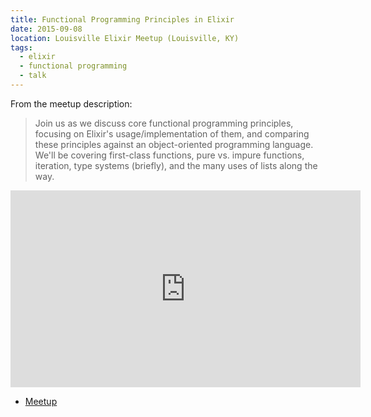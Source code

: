 ```yaml
---
title: Functional Programming Principles in Elixir
date: 2015-09-08
location: Louisville Elixir Meetup (Louisville, KY)
tags:
  - elixir
  - functional programming
  - talk
---
```


From the meetup description:

> Join us as we discuss core functional programming principles, focusing on Elixir's usage/implementation of them, and comparing these principles against an object-oriented programming language. We'll be covering first-class functions, pure vs. impure functions, iteration, type systems (briefly), and the many uses of lists along the way.

<iframe width="560" height="315" src="https://www.youtube.com/embed/Zee4bbsDvrA" frameborder="0" allowfullscreen></iframe>

* [Meetup](http://www.meetup.com/Elixir-Louisville/events/224878333/)
